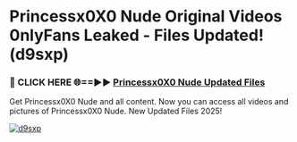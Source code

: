 # Princessx0X0 Nude Original Videos 0nlyFans Leaked - Files Updated! (d9sxp)

<h3>🔴 CLICK HERE 🌐==►► <a href="https://tinyurl.com/5h6xmrr3" rel="nofollow">Princessx0X0 Nude Updated Files</a></h3>

Get Princessx0X0 Nude and all content. Now you can access all videos and pictures of Princessx0X0 Nude. New Updated Files 2025!

[![d9sxp](https://i.imgur.com/KVD873Z.gif)](https://tinyurl.com/5h6xmrr3)
